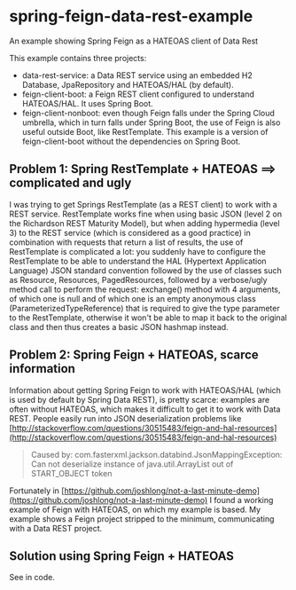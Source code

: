 # spring-feign-data-rest-example
An example showing Spring Feign as a HATEOAS client of Data Rest

This example contains three projects:

* data-rest-service: a Data REST service using an embedded H2 Database, JpaRepository and HATEOAS/HAL (by default).
* feign-client-boot: a Feign REST client configured to understand HATEOAS/HAL. It uses Spring Boot.
* feign-client-nonboot: even though Feign falls under the Spring Cloud umbrella, which in turn falls under Spring Boot,
 the use of Feign is also useful outside Boot, like RestTemplate. This example is a version of feign-client-boot without
 the dependencies on Spring Boot.


## Problem 1: Spring RestTemplate + HATEOAS ==> complicated and ugly
I was trying to get Springs RestTemplate (as a REST client) to work with a REST service. RestTemplate works fine
when using basic JSON (level 2 on the Richardson REST Maturity Model), but when adding hypermedia (level 3) to the 
REST service (which is considered as a good practice) in combination with requests that return a list of results,
the use of RestTemplate is complicated a lot: you suddenly have
to configure the RestTemplate to be able to understand the HAL (Hypertext Application Language) JSON standard convention
followed by the use of classes such as Resource<T>, Resources<T>, PagedResources<T>, followed by a verbose/ugly method call
to perform the request: exchange() method with 4 arguments, of which one is null and of which one is an empty anonymous
class (ParameterizedTypeReference) that is required to give the type parameter to the RestTemplate, otherwise it won't be able to map it back to the 
original class and then thus creates a basic JSON hashmap instead.

## Problem 2: Spring Feign + HATEOAS, scarce information
Information about getting Spring Feign to work with HATEOAS/HAL (which is used by default by Spring Data REST), is
pretty scarce: examples are often without HATEOAS, which makes it difficult to get it to work with Data REST.
People easily run into JSON deserialization problems like [http://stackoverflow.com/questions/30515483/feign-and-hal-resources](http://stackoverflow.com/questions/30515483/feign-and-hal-resources)

> Caused by: com.fasterxml.jackson.databind.JsonMappingException: Can not deserialize instance of java.util.ArrayList out of START_OBJECT token

Fortunately in [https://github.com/joshlong/not-a-last-minute-demo](https://github.com/joshlong/not-a-last-minute-demo) I found a working example of Feign with HATEOAS, on which my example is based.
My example shows a Feign project stripped to the minimum, communicating with a Data REST project.

## Solution using Spring Feign + HATEOAS
See in code.


